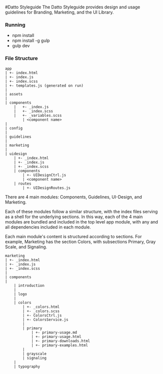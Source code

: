 #Datto Styleguide
The Datto Styleguide provides design and usage guidelines for Branding, Marketing, and the UI Library.

### Running
- npm install
- npm install -g gulp
- gulp dev


### File Structure
```
app
| +- index.html
| +- index.js
| +- index.scss
| +- templates.js (generated on run)
|
| assets
|
| components
	|	+- _index.js
	|	+- _index.scss
	|	+- _variables.scss
		| <component name>
|
| config
| 
| guidelines
|
| marketing
|
| uidesign
	| +- _index.html
	| +- _index.js
	| +- _index.scss
	| components
		| +- UIDesignCtrl.js
		| <component name>
	| routes
		| +- UIDesignRoutes.js
```

There are 4 main modules: Components, Guidelines, UI-Design, and Marketing.

Each of these modules follow a similar structure, with the index files serving as a shell for the underlying sections. In this way, each of the 4 main modules are bundled and included in the top level app module, with any and all dependencies included in each module.

Each main module's content is structured according to sections.
For example, Marketing has the section Colors, with subsections Primary, Gray Scale, and Signaling.

```
marketing
| +- _index.html
| +- _index.js
| +- _index.scss
|
| components
|
	| introduction
	|
	| logo
	|
	| colors
		| +- _colors.html
		| +- _colors.scss
		| +- ColorsCtrl.js
		| +- ColorsService.js
		|
		| primary
			| +- primary-usage.md
			| +- primary-usage.html
			| +- primary-downloads.html
			| +- primary-examples.html
		|
		| grayscale
		| signaling
	|
	| typography
```
